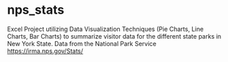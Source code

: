 # nps_stats

Excel Project utilizing Data Visualization Techniques (Pie Charts, Line Charts, Bar Charts) to summarize visitor data for the different state parks in New York State.
Data from the National Park Service https://irma.nps.gov/Stats/
